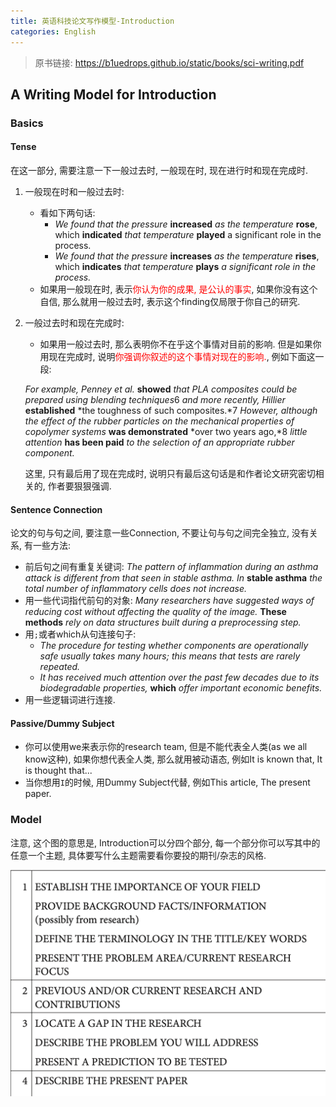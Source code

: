 ```yaml
---
title: 英语科技论文写作模型-Introduction
categories: English
---
```


>原书链接: https://b1uedrops.github.io/static/books/sci-writing.pdf



## A Writing Model for Introduction



### Basics



#### Tense

在这一部分, 需要注意一下一般过去时, 一般现在时, 现在进行时和现在完成时.

1. 一般现在时和一般过去时:

   * 看如下两句话:
     * *We found that the pressure* **increased** *as the temperature* **rose**, which **indicated** *that temperature* **played** a significant role in the process.
     * *We found that the pressure* **increases** *as the temperature* **rises**, which **indicates** *that temperature* **plays** *a significant role in the process.*
   * 如果用一般现在时, 表示<font color=red>你认为你的成果, 是公认的事实</font>, 如果你没有这个自信, 那么就用一般过去时, 表示这个finding仅局限于你自己的研究.

2. 一般过去时和现在完成时:

   * 如果用一般过去时, 那么表明你不在乎这个事情对目前的影响. 但是如果你用现在完成时, 说明<font color=red>你强调你叙述的这个事情对现在的影响.</font>, 例如下面这一段:

   *For example, Penney et al.* **showed** *that PLA composites could be prepared using blending techniques*6 *and more recently, Hillier* **established** *the toughness of such composites.*7 *However, although the effect of the rubber particles on the mechanical properties of copolymer systems* **was demonstrated** *over two years ago,*8 *little attention* **has been paid** *to the selection of an appropriate rubber component.*

   这里, 只有最后用了现在完成时, 说明只有最后这句话是和作者论文研究密切相关的, 作者要狠狠强调.



#### Sentence Connection

论文的句与句之间, 要注意一些Connection, 不要让句与句之间完全独立, 没有关系, 有一些方法:

* 前后句之间有重复关键词: *The pattern of inflammation during an asthma attack is different from that seen in stable asthma. In* **stable asthma** *the total number of inflammatory cells does not increase.*
* 用一些代词指代前句的对象: *Many researchers have suggested ways of reducing cost without affecting the quality of the image.* **These methods** *rely on data structures built during a preprocessing step.*
* 用`;`或者which从句连接句子:
  * *The procedure for testing whether components are operationally safe usually takes many hours;* *this means that tests are rarely repeated.*
  * *It has received much attention over the past few decades due to its biodegradable properties,* **which** *offer important economic benefits.*
* 用一些逻辑词进行连接.



#### Passive/Dummy Subject

* 你可以使用we来表示你的research team, 但是不能代表全人类(as we all know这种), 如果你想代表全人类, 那么就用被动语态, 例如It is known that, It is thought that...
* 当你想用`I`的时候, 用Dummy Subject代替, 例如This article, The present paper.



### Model

注意, 这个图的意思是, Introduction可以分四个部分, 每一个部分你可以写其中的任意一个主题, 具体要写什么主题需要看你要投的期刊/杂志的风格.

![Writing Model for Introduction](./sci-writing-introduction/image-20240320161645486.png)
